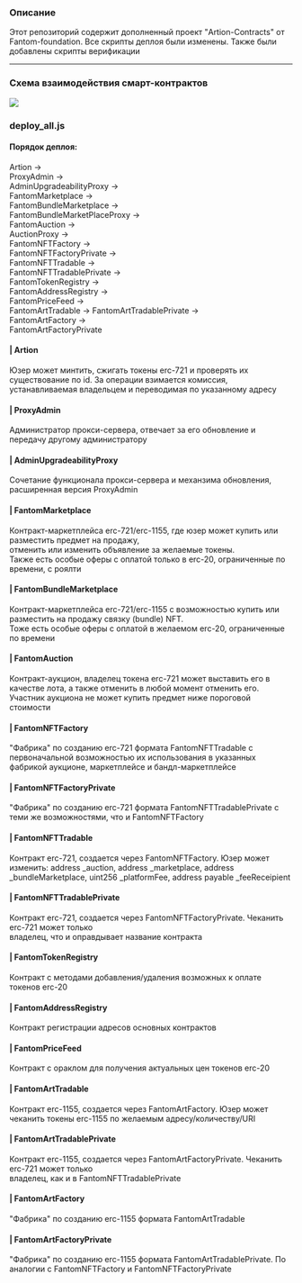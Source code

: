 ### Описание

Этот репозиторий содержит дополненный проект "Artion-Contracts" от Fantom-foundation. 
Все скрипты деплоя были изменены. Также были добавлены скрипты верификации

***

### Схема взаимодействия смарт-контрактов

![](https://ipfs.io/ipfs/QmPcong3UfkoxAtD4mGvAGtEsNwndtAYH5uAyfkqoPumAL?filename=Fantom_new.png)

### deploy_all.js

#### Порядок деплоя:  

Artion ->  
ProxyAdmin ->  
AdminUpgradeabilityProxy ->  
FantomMarketplace ->  
FantomBundleMarketplace ->  
FantomBundleMarketPlaceProxy ->  
FantomAuction ->  
AuctionProxy ->  
FantomNFTFactory ->  
FantomNFTFactoryPrivate ->  
FantomNFTTradable ->  
FantomNFTTradablePrivate ->  
FantomTokenRegistry ->  
FantomAddressRegistry ->  
FantomPriceFeed ->  
FantomArtTradable -> 
FantomArtTradablePrivate ->  
FantomArtFactory ->  
FantomArtFactoryPrivate

#### | Artion
Юзер может минтить, сжигать токены erc-721 и проверять их существование по id.  За операции
взимается комиссия, устанавливаемая владельцем и переводимая по указанному адресу

#### | ProxyAdmin
Администратор прокси-сервера, отвечает за его обновление и передачу другому администратору

#### | AdminUpgradeabilityProxy
Сочетание функционала прокси-сервера и механзима обновления, расширенная версия ProxyAdmin

#### | FantomMarketplace
Контракт-маркетплейса erc-721/erc-1155, где юзер может купить или разместить предмет на продажу,  
отменить или изменить объявление за желаемые токены.  
Также есть особые оферы с оплатой только в  erc-20, ограниченные по времени, c роялти

#### | FantomBundleMarketplace
Контракт-маркетплейса erc-721/erc-1155 с возможностью купить или разместить на продажу связку (bundle) NFT.  
Тоже есть особые оферы с оплатой в желаемом erc-20, ограниченные по времени

#### | FantomAuction
Контракт-аукцион, владелец токена erc-721 может выставить его в качестве лота, а также отменить в любой момент отменить его.  
Участник аукциона не может купить предмет ниже пороговой стоимости

#### | FantomNFTFactory
"Фабрика" по созданию erc-721 формата FantomNFTTradable с первоначальной возможностью их использования в указанных фабрикой аукционе, маркетплейсе и бандл-маркетплейсе

#### | FantomNFTFactoryPrivate
"Фабрика" по созданию erc-721 формата FantomNFTTradablePrivate с теми же возможностями, что и FantomNFTFactory

#### | FantomNFTTradable
Контракт erc-721, cоздается через FantomNFTFactory. Юзер может изменить: address _auction, address _marketplace, address _bundleMarketplace, uint256 _platformFee, address payable _feeReceipient

#### | FantomNFTTradablePrivate
Контракт erc-721, cоздается через FantomNFTFactoryPrivate. Чеканить erc-721 может только  
владелец, что и оправдывает название контракта 

#### | FantomTokenRegistry
Контракт с методами добавления/удаления возможных к оплате токенов erc-20

#### | FantomAddressRegistry
Контракт регистрации адресов основных контрактов

#### | FantomPriceFeed
Контракт с ораклом для получения актуальных цен токенов erc-20

#### | FantomArtTradable
Контракт erc-1155, cоздается через FantomArtFactory. Юзер может чеканить токены erc-1155 по желаемым адресу/количеству/URI

#### | FantomArtTradablePrivate
Контракт erc-1155, cоздается через FantomArtFactoryPrivate. Чеканить erc-721 может только  
владелец, как и в FantomNFTTradablePrivate

#### | FantomArtFactory
"Фабрика" по созданию erc-1155 формата FantomArtTradable

#### | FantomArtFactoryPrivate
"Фабрика" по созданию erc-1155 формата FantomArtTradablePrivate. По аналогии с FantomNFTFactory и FantomNFTFactoryPrivate